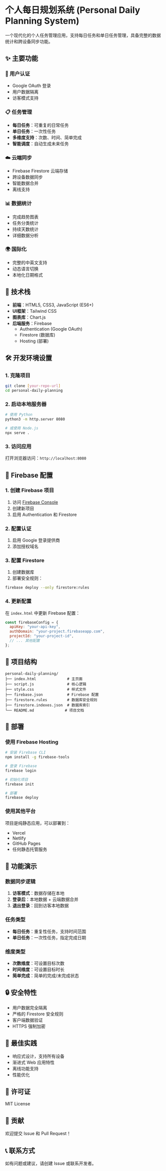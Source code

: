 # 个人每日规划系统 (Personal Daily Planning System)

一个现代化的个人任务管理应用，支持每日任务和单日任务管理，具备完整的数据统计和跨设备同步功能。

## ✨ 主要功能

### 🔐 用户认证
- Google OAuth 登录
- 用户数据隔离
- 访客模式支持

### 📋 任务管理
- **每日任务**：可重复的日常任务
- **单日任务**：一次性任务
- **多维度支持**：次数、时间、简单完成
- **智能调度**：自动生成未来任务

### ☁️ 云端同步
- Firebase Firestore 云端存储
- 跨设备数据同步
- 智能数据合并
- 离线支持

### 📊 数据统计
- 完成趋势图表
- 任务分类统计
- 持续天数统计
- 详细数据分析

### 🌍 国际化
- 完整的中英文支持
- 动态语言切换
- 本地化日期格式

## 🚀 技术栈

- **前端**：HTML5, CSS3, JavaScript (ES6+)
- **UI框架**：Tailwind CSS
- **图表库**：Chart.js
- **后端服务**：Firebase
  - Authentication (Google OAuth)
  - Firestore (数据库)
  - Hosting (部署)

## 🛠️ 开发环境设置

### 1. 克隆项目
```bash
git clone [your-repo-url]
cd personal-daily-planning
```

### 2. 启动本地服务器
```bash
# 使用 Python
python3 -m http.server 8080

# 或使用 Node.js
npx serve .
```

### 3. 访问应用
打开浏览器访问：`http://localhost:8080`

## 🔧 Firebase 配置

### 1. 创建 Firebase 项目
1. 访问 [Firebase Console](https://console.firebase.google.com/)
2. 创建新项目
3. 启用 Authentication 和 Firestore

### 2. 配置认证
1. 启用 Google 登录提供商
2. 添加授权域名

### 3. 配置 Firestore
1. 创建数据库
2. 部署安全规则：
```bash
firebase deploy --only firestore:rules
```

### 4. 更新配置
在 `index.html` 中更新 Firebase 配置：
```javascript
const firebaseConfig = {
  apiKey: "your-api-key",
  authDomain: "your-project.firebaseapp.com",
  projectId: "your-project-id",
  // ... 其他配置
};
```

## 📁 项目结构

```
personal-daily-planning/
├── index.html              # 主页面
├── script.js               # 核心逻辑
├── style.css               # 样式文件
├── firebase.json           # Firebase 配置
├── firestore.rules         # 数据库安全规则
├── firestore.indexes.json  # 数据库索引
└── README.md              # 项目文档
```

## 🚀 部署

### 使用 Firebase Hosting

```bash
# 安装 Firebase CLI
npm install -g firebase-tools

# 登录 Firebase
firebase login

# 初始化项目
firebase init

# 部署
firebase deploy
```

### 使用其他平台
项目是纯静态应用，可以部署到：
- Vercel
- Netlify
- GitHub Pages
- 任何静态托管服务

## 📱 功能演示

### 数据同步逻辑
1. **访客模式**：数据存储在本地
2. **登录后**：本地数据 + 云端数据合并
3. **退出登录**：回到访客本地数据

### 任务类型
- **每日任务**：重复性任务，支持时间范围
- **单日任务**：一次性任务，指定完成日期

### 维度类型
- **次数维度**：可设置目标次数
- **时间维度**：可设置目标时长
- **简单完成**：简单的完成/未完成状态

## 🔒 安全特性

- 用户数据完全隔离
- 严格的 Firestore 安全规则
- 客户端数据验证
- HTTPS 强制加密

## 🌟 最佳实践

- 响应式设计，支持所有设备
- 渐进式 Web 应用特性
- 离线功能支持
- 性能优化

## 📝 许可证

MIT License

## 🤝 贡献

欢迎提交 Issue 和 Pull Request！

## 📞 联系方式

如有问题或建议，请创建 Issue 或联系开发者。 